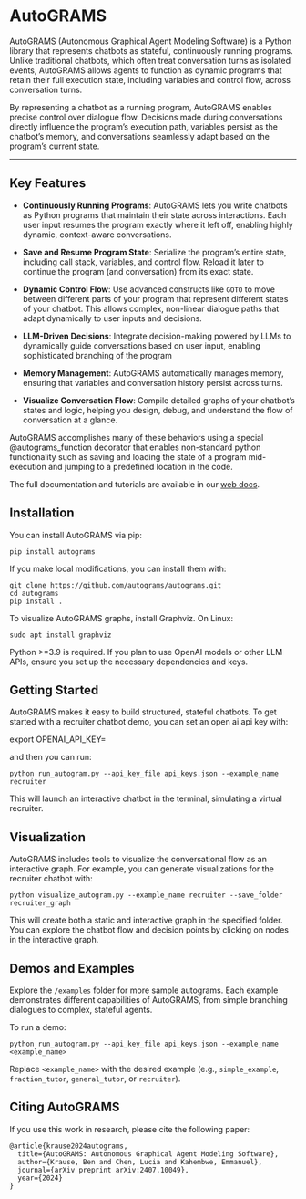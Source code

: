 # AutoGRAMS

AutoGRAMS (Autonomous Graphical Agent Modeling Software) is a Python library that represents chatbots as stateful, continuously running programs. Unlike traditional chatbots, which often treat conversation turns as isolated events, AutoGRAMS allows agents to function as dynamic programs that retain their full execution state, including variables and control flow, across conversation turns.

By representing a chatbot as a running program, AutoGRAMS enables precise control over dialogue flow. Decisions made during conversations directly influence the program’s execution path, variables persist as the chatbot’s memory, and conversations seamlessly adapt based on the program’s current state.

---

## Key Features

- **Continuously Running Programs**: AutoGRAMS lets you write chatbots as Python programs that maintain their state across interactions. Each user input resumes the program exactly where it left off, enabling highly dynamic, context-aware conversations. 

- **Save and Resume Program State**: Serialize the program’s entire state, including call stack, variables, and control flow. Reload it later to continue the program (and conversation) from its exact state.

- **Dynamic Control Flow**: Use advanced constructs like `GOTO` to move between different parts of your program that represent different states of your chatbot. This allows complex, non-linear dialogue paths that adapt dynamically to user inputs and decisions.

- **LLM-Driven Decisions**: Integrate decision-making powered by LLMs to dynamically guide conversations based on user input, enabling sophisticated branching of the program

- **Memory Management**: AutoGRAMS automatically manages memory, ensuring that variables and conversation history persist across turns.

- **Visualize Conversation Flow**: Compile detailed graphs of your chatbot’s states and logic, helping you design, debug, and understand the flow of conversation at a glance.


AutoGRAMS accomplishes many of these behaviors using a special @autograms_function decorator that enables non-standard python functionality such as saving and loading the state of a program mid-execution and jumping to a predefined location in the code.

The full documentation and tutorials are available in our [web docs](https://autograms.github.io/autograms).

## Installation

You can install AutoGRAMS via pip:

```
pip install autograms
```

If you make local modifications, you can install them with:

```
git clone https://github.com/autograms/autograms.git
cd autograms
pip install .
```

To visualize AutoGRAMS graphs, install Graphviz. On Linux:

```
sudo apt install graphviz
```

Python >=3.9 is required. If you plan to use OpenAI models or other LLM APIs, ensure you set up the necessary dependencies and keys.

## Getting Started

AutoGRAMS makes it easy to build structured, stateful chatbots. To get started with a recruiter chatbot demo, you can set an open ai api key with:


export OPENAI_API_KEY=<your key>

and then you can run:

```
python run_autogram.py --api_key_file api_keys.json --example_name recruiter
```

This will launch an interactive chatbot in the terminal, simulating a virtual recruiter.


## Visualization

AutoGRAMS includes tools to visualize the conversational flow as an interactive graph. For example, you can generate visualizations for the recruiter chatbot with:

```
python visualize_autogram.py --example_name recruiter --save_folder recruiter_graph
```

This will create both a static and interactive graph in the specified folder. You can explore the chatbot flow and decision points by clicking on nodes in the interactive graph.

## Demos and Examples

Explore the `/examples` folder for more sample autograms. Each example demonstrates different capabilities of AutoGRAMS, from simple branching dialogues to complex, stateful agents.

To run a demo:

```
python run_autogram.py --api_key_file api_keys.json --example_name <example_name>
```

Replace `<example_name>` with the desired example (e.g., `simple_example`, `fraction_tutor`, `general_tutor`, or `recruiter`).


## Citing AutoGRAMS

If you use this work in research, please cite the following paper:

```
@article{krause2024autograms,
  title={AutoGRAMS: Autonomous Graphical Agent Modeling Software},
  author={Krause, Ben and Chen, Lucia and Kahembwe, Emmanuel},
  journal={arXiv preprint arXiv:2407.10049},
  year={2024}
}
```
